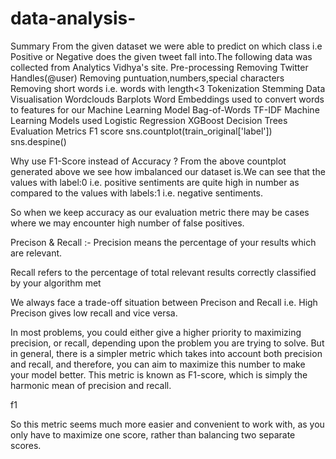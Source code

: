 # data-analysis-
Summary
From the given dataset we were able to predict on which class i.e Positive or Negative does the given tweet fall into.The following data was collected from Analytics Vidhya's site.
Pre-processing
Removing Twitter Handles(@user)
Removing puntuation,numbers,special characters
Removing short words i.e. words with length<3
Tokenization
Stemming
Data Visualisation
Wordclouds
Barplots
Word Embeddings used to convert words to features for our Machine Learning Model
Bag-of-Words
TF-IDF
Machine Learning Models used
Logistic Regression
XGBoost
Decision Trees
Evaluation Metrics
F1 score
sns.countplot(train_original['label'])
sns.despine()

Why use F1-Score instead of Accuracy ?
From the above countplot generated above we see how imbalanced our dataset is.We can see that the values with label:0 i.e. positive sentiments are quite high in number as compared to the values with labels:1 i.e. negative sentiments.

So when we keep accuracy as our evaluation metric there may be cases where we may encounter high number of false positives.

Precison & Recall :-
Precision means the percentage of your results which are relevant.

Recall refers to the percentage of total relevant results correctly classified by your algorithm met

We always face a trade-off situation between Precison and Recall i.e. High Precison gives low recall and vice versa.

In most problems, you could either give a higher priority to maximizing precision, or recall, depending upon the problem you are trying to solve. But in general, there is a simpler metric which takes into account both precision and recall, and therefore, you can aim to maximize this number to make your model better. This metric is known as F1-score, which is simply the harmonic mean of precision and recall.

f1

So this metric seems much more easier and convenient to work with, as you only have to maximize one score, rather than balancing two separate scores.
